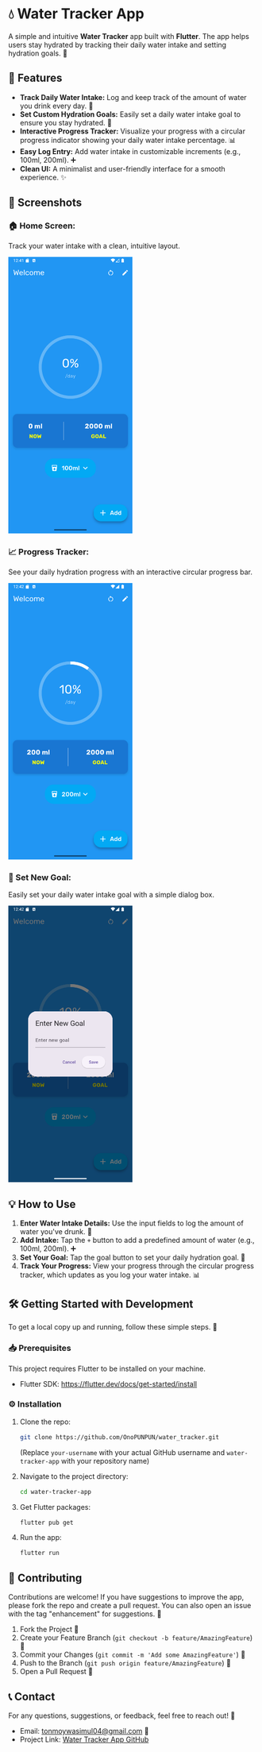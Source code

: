 # 💧 Water Tracker App

A simple and intuitive **Water Tracker** app built with **Flutter**. The app helps users stay hydrated by tracking their daily water intake and setting hydration goals. 🚰

## 🚀 Features

* **Track Daily Water Intake:** Log and keep track of the amount of water you drink every day. 🥤
* **Set Custom Hydration Goals:** Easily set a daily water intake goal to ensure you stay hydrated. 🎯
* **Interactive Progress Tracker:** Visualize your progress with a circular progress indicator showing your daily water intake percentage. 📊
* **Easy Log Entry:** Add water intake in customizable increments (e.g., 100ml, 200ml). ➕
* **Clean UI:** A minimalist and user-friendly interface for a smooth experience. ✨

## 📸 Screenshots

### 🏠 Home Screen:
Track your water intake with a clean, intuitive layout.

<p float="left">
  <img src="screenshots/s1.png" width="250"/>
</p>

### 📈 Progress Tracker:
See your daily hydration progress with an interactive circular progress bar.

<p float="left">
  <img src="screenshots/s2.png" width="250"/>
</p>

### 🎯 Set New Goal:
Easily set your daily water intake goal with a simple dialog box.

<p float="left">
  <img src="screenshots/s3.png" width="250"/>
</p>

## 💡 How to Use

1. **Enter Water Intake Details:** Use the input fields to log the amount of water you've drunk. 📝
2. **Add Intake:** Tap the `+` button to add a predefined amount of water (e.g., 100ml, 200ml). ➕
3. **Set Your Goal:** Tap the goal button to set your daily hydration goal. 🎯
4. **Track Your Progress:** View your progress through the circular progress tracker, which updates as you log your water intake. 📊

## 🛠️ Getting Started with Development

To get a local copy up and running, follow these simple steps. 🔧

### 📥 Prerequisites

This project requires Flutter to be installed on your machine.

* Flutter SDK: https://flutter.dev/docs/get-started/install

### ⚙️ Installation

1. Clone the repo:

    ```bash
    git clone https://github.com/OnoPUNPUN/water_tracker.git
    ```

   (Replace `your-username` with your actual GitHub username and `water-tracker-app` with your repository name)

2. Navigate to the project directory:

    ```bash
    cd water-tracker-app
    ```

3. Get Flutter packages:

    ```bash
    flutter pub get
    ```

4. Run the app:

    ```bash
    flutter run
    ```

## 🤝 Contributing

Contributions are welcome! If you have suggestions to improve the app, please fork the repo and create a pull request. You can also open an issue with the tag "enhancement" for suggestions. 🙌

1. Fork the Project 🍴
2. Create your Feature Branch (`git checkout -b feature/AmazingFeature`) 🌱
3. Commit your Changes (`git commit -m 'Add some AmazingFeature'`) 📝
4. Push to the Branch (`git push origin feature/AmazingFeature`) 🚀
5. Open a Pull Request 🔄

## 📞 Contact

For any questions, suggestions, or feedback, feel free to reach out! 💬

- Email: tonmoywasimul04@gmail.com 📧
- Project Link: [Water Tracker App GitHub](https://github.com/OnoPUNPUN/water_tracker.git)
